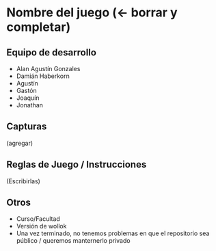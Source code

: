 # Nombre del juego (<- borrar y completar)

## Equipo de desarrollo

- Alan Agustín Gonzales
- Damián Haberkorn
- Agustín
- Gastón
- Joaquín
- Jonathan

## Capturas

(agregar)

## Reglas de Juego / Instrucciones

(Escribirlas)


## Otros

- Curso/Facultad
- Versión de wollok
- Una vez terminado, no tenemos problemas en que el repositorio sea público / queremos manternerlo privado
